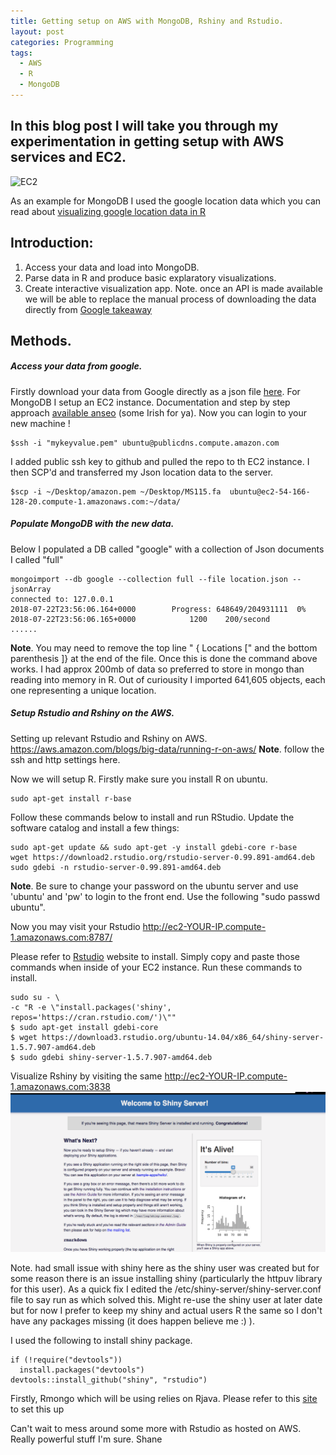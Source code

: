 ```yaml
---
title: Getting setup on AWS with MongoDB, Rshiny and Rstudio.
layout: post
categories: Programming
tags:
  - AWS
  - R
  - MongoDB
---
```


## In this blog post I will take you through my experimentation in getting setup with AWS services and EC2.

![EC2](https://mobisoftinfotech.com/resources/wp-content/uploads/2016/11/How-to-launch-an-AWS-EC2-server-and-set-up-Ubuntu-16.04-on-it.jpg)

As an example for MongoDB I used the google location data which you can read about [visualizing google location data in R](http://localhost:4000/programming/2018/07/21/visualising-google-location-history-in-r/)

## Introduction:

1. Access your data and load into MongoDB.
2. Parse data in R and produce basic explaratory visualizations.
3. Create interactive visualization app.
   Note. once an API is made available we will be able to replace the manual process of downloading the data directly from [Google takeaway](https://takeout.google.com/settings/takeout/downloads)

## Methods.

##### Access your data from google.

Firstly download your data from Google directly as a json file [here](https://takeout.google.com/settings/takeout/downloads).
For MongoDB I setup an EC2 instance.
Documentation and step by step approach [available anseo](https://aws.amazon.com/getting-started/tutorials/launch-a-virtual-machine/) (some Irish for ya).
Now you can login to your new machine !

```
$ssh -i "mykeyvalue.pem" ubuntu@publicdns.compute.amazon.com
```

I added public ssh key to github and pulled the repo to th EC2 instance.
I then SCP'd and transferred my Json location data to the server.

```
$scp -i ~/Desktop/amazon.pem ~/Desktop/MS115.fa  ubuntu@ec2-54-166-128-20.compute-1.amazonaws.com:~/data/
```

##### Populate MongoDB with the new data.

Below I populated a DB called "google" with a collection of Json documents I called "full"

```
mongoimport --db google --collection full --file location.json --jsonArray
connected to: 127.0.0.1
2018-07-22T23:56:06.164+0000 		Progress: 648649/204931111	0%
2018-07-22T23:56:06.165+0000 			1200	200/second
......
```

**Note**. You may need to remove the top line " { Locations [" and the bottom parenthesis ]} at the end of the file.
Once this is done the command above works. I had approx 200mb of data so preferred to store in mongo than reading into memory in R.
Out of curiousity I imported 641,605 objects, each one representing a unique location.

##### Setup Rstudio and Rshiny on the AWS.

Setting up relevant Rstudio and Rshiny on AWS.
https://aws.amazon.com/blogs/big-data/running-r-on-aws/
**Note**. follow the ssh and http settings here.

Now we will setup R.
Firstly make sure you install R on ubuntu.

```
sudo apt-get install r-base
```

Follow these commands below to install and run RStudio.
Update the software catalog and install a few things:

```
sudo apt-get update && sudo apt-get -y install gdebi-core r-base
wget https://download2.rstudio.org/rstudio-server-0.99.891-amd64.deb
sudo gdebi -n rstudio-server-0.99.891-amd64.deb
```

**Note**. Be sure to change your password on the ubuntu server and use 'ubuntu' and 'pw' to login to the front end. Use the following "sudo passwd ubuntu".

Now you may visit your Rstudio
http://ec2-YOUR-IP.compute-1.amazonaws.com:8787/

Please refer to [Rstudio](https://www.rstudio.com/products/shiny/download-server/) website to install. Simply copy and paste those commands when inside of your EC2 instance.
Run these commands to install.

```
sudo su - \
-c "R -e \"install.packages('shiny', repos='https://cran.rstudio.com/')\""
$ sudo apt-get install gdebi-core
$ wget https://download3.rstudio.org/ubuntu-14.04/x86_64/shiny-server-1.5.7.907-amd64.deb
$ sudo gdebi shiny-server-1.5.7.907-amd64.deb
```

Visualize Rshiny by visiting the same
http://ec2-YOUR-IP.compute-1.amazonaws.com:3838
![shiny-running](/public/img/google-timeline-vis/shiny_example.png)

Note. had small issue with shiny here as the shiny user was created but for some reason there is an issue installing shiny (particularly the httpuv library for this user). As a quick fix I edited the /etc/shiny-server/shiny-server.conf file to say run as <my-username> which solved this. Might re-use the shiny user at later date but for now I prefer to keep my shiny and actual users R the same so I don't have any packages missing (it does happen believe me :) ).

I used the following to install shiny package.

```
if (!require("devtools"))
  install.packages("devtools")
devtools::install_github("shiny", "rstudio")
```

Firstly, Rmongo which will be using relies on Rjava.
Please refer to this [site](<https://github.com/hannarud/r-best-practices/wiki/Installing-RJava-(Ubuntu)>) to set this up

Can't wait to mess around some more with Rstudio as hosted on AWS. Really powerful stuff I'm sure.
Shane
